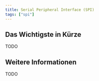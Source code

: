 ```yaml
---
title: Serial Peripheral Interface (SPI)
tags: ["spi"]
---
```


## Das Wichtigste in Kürze

TODO

## Weitere Informationen

TODO

